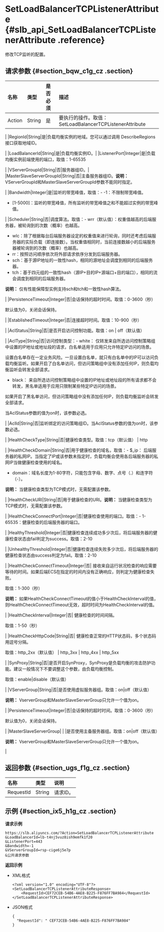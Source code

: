 # SetLoadBalancerTCPListenerAttribute {#slb_api_SetLoadBalancerTCPListenerAttribute .reference}

修改TCP监听的配置。

## 请求参数 {#section_bqw_c1g_cz .section}

|名称|类型|是否必须|描述|
|:-|:-|:---|:-|
|Action|String|是|要执行的操作。取值：SetLoadBalancerTCPListenerAttribute

|
|RegionId|String|是|负载均衡实例的地域。您可以通过调用 DescribeRegions接口获取地域ID。

|
|LoadBalancerId|String|是|负载均衡实例ID。|
|ListenerPort|Integer|是|负载均衡实例前端使用的端口，取值：1-65535

|
|VServerGroupId|String|否|服务器组ID。|
|MasterSlaveServerGroupId|String|否|主备服务器组ID。**说明：** VServerGroupId和MasterSlaveServerGroupId参数不能同时指定。

|
|Bandwidth|Integer|是|监听的带宽峰值，取值：-   -1：不限制带宽峰值。
-   \[1-5000\]：监听的带宽峰值，所有监听的带宽峰值之和不能超过实例的带宽峰值。

|
|Scheduler|String|否|调度算法。取值：-   wrr（默认值）：权重值越高的后端服务器，被轮询到的次数（概率）也越高。
-   wlc：除了根据每台后端服务器设定的权重值来进行轮询，同时还考虑后端服务器的实际负载（即连接数）。当权重值相同时，当前连接数越小的后端服务器被轮询到的次数（概率）也越高。
-   rr：按照访问顺序依次将外部请求依序分发到后端服务器。
-   sch：基于源IP地址的一致性hash，相同的源地址会调度到相同的后端服务器。
-   tch：基于四元组的一致性hash（源IP+目的IP+源端口+目的端口），相同的流会调度到相同的后端服务器。

**说明：** 仅有性能保障型实例支持sch和tch和一致性hash算法。

|
|PersistenceTimeout|Integer|否|会话保持的超时时间。取值：0-3600（秒）

默认值为0，关闭会话保持。

|
|EstablishedTimeout|Integer|否|连接超时时间。取值：10-900（秒）

|
|AclStatus|String|否|是否开启访问控制功能。取值：on | off（默认值）

|
|AclType|String|否|访问控制类型：-   white： 仅转发来自所选访问控制策略组中设置的IP地址或地址段的请求，白名单适用于应用只允许特定IP访问的场景。

设置白名单存在一定业务风险。一旦设置白名单，就只有白名单中的IP可以访问负载均衡监听。如果开启了白名单访问，但访问策略组中没有添加任何IP，则负载均衡监听会转发全部请求。

-   black： 来自所选访问控制策略组中设置的IP地址或地址段的所有请求都不会转发，黑名单适用于应用只限制某些特定IP访问的场景。

如果开启了黑名单访问，但访问策略组中没有添加任何IP，则负载均衡监听会转发全部请求。


当AclStatus参数的值为on时，该参数必选。

|
|AclId|String|否|监听绑定的访问策略组ID。当AclStatus参数的值为on时，该参数必选。

|
|HealthCheckType|String|否|健康检查类型。取值：tcp（默认值） | http

|
|HealthCheckDomain|String|否|用于健康检查的域名，取值：-   $\_ip： 后端服务器的私网IP。当指定了IP或该参数未指定时，负载均衡会使用各后端服务器的私网IP当做健康检查使用的域名。
-   domain：域名长度为1-80字符，只能包含字母、数字、点号（.）和连字符（-）。

**说明：** 当健康检查类型为TCP模式时，无需配置该参数。

|
|HealthCheckURI|String|否|用于健康检查的URI。**说明：** 当健康检查类型为TCP模式时，无需配置该参数。

|
|HealthCheckConnectPort|Integer|否|健康检查使用的端口。取值：-   1-65535：健康检查的后端服务器的端口。

|
|HealthyThreshold|Integer|否|健康检查连续成功多少次后，将后端服务器的健康检查状态由fail判定为success。取值：2-10

|
|UnhealthyThreshold|Integer|否|健康检查连续失败多少次后，将后端服务器的健康检查状态由success判定为fail。取值：2-10

|
|HealthCheckConnectTimeout|Integer|否| 接收来自运行状况检查的响应需要等待的时间。如果后端ECS在指定的时间内没有正确响应，则判定为健康检查失败。

 取值：1-300（秒）

 **说明：** 如果HealthCheckConnectTimeout的值小于HealthCheckInterval的值，则HealthCheckConnectTimeout无效，超时时间为HealthCheckInterval的值。

 |
|HealthCheckInterval|Integer|否| 健康检查的时间间隔。

 取值：1-50（秒）

 |
|HealthCheckHttpCode|String|否| 健康检查正常的HTTP状态码，多个状态码用逗号分隔。

 取值：http\_2xx（默认值） | http\_3xx | http\_4xx | http\_5xx

 |
|SynProxy|String|否|是否开启SynProxy，SynProxy是负载均衡的攻击防护功能。建议一般情况下不要调整这个参数，由负载均衡控制。

取值：enable|disable（默认值）

|
|VServerGroup|String|否|是否使用虚拟服务器组。取值：on|off（默认值）

**说明：** VserverGroup和MasterSlaveServerGroup只允许一个值为on。

|
|PersistenceTimeout|Integer|否|会话保持的超时时间。取值：0-3600（秒）

默认值为0，关闭会话保持。

|
|MasterSlaveServerGroup| | |是否使用主备服务器组。取值：on|off（默认值）

**说明：** VserverGroup和MasterSlaveServerGroup只允许一个值为on。

|

## 返回参数 {#section_ugs_f1g_cz .section}

|名称|类型|说明|
|:-|:-|:-|
|RequestId|String|请求ID。|

## 示例 {#section_ix5_h1g_cz .section}

**请求示例**

``` {#public}
https://slb.aliyuncs.com/?Action=SetLoadBalancerTCPListenerAttribute
&LoadBalancerId=lb-t4nj5vuz8ish9emfk1f20
&ListenerPort=443
&Bandwidth=-1
&VServerGroupId=rsp-cige6j5e7p
&公共请求参数
```

**返回示例**

-   XML格式

    ```
    <?xml version="1.0" encoding="UTF-8"?>
    <SetLoadBalancerTCPListenerAttributeResponse>
    	<RequestId>CEF72CEB-54B6-4AE8-B225-F876FF7BA984</RequestId>
    </SetLoadBalancerTCPListenerAttributeResponse>
    ```

-   JSON格式

    ```
    {
      "RequestId": " CEF72CEB-54B6-4AE8-B225-F876FF7BA984"
    }
    ```


